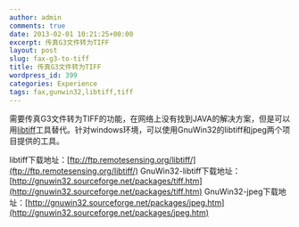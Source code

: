 ```yaml
---
author: admin
comments: true
date: 2013-02-01 10:21:25+00:00
excerpt: 传真G3文件转为TIFF
layout: post
slug: fax-g3-to-tiff
title: 传真G3文件转为TIFF
wordpress_id: 399
categories: Experience
tags: fax,gunwin32,libtiff,tiff
---
```


需要传真G3文件转为TIFF的功能，在网络上没有找到JAVA的解决方案，但是可以用[libtiff](http://libtiff.org/tools.html)工具替代。针对windows环境，可以使用GnuWin32的libtiff和jpeg两个项目提供的工具。

libtiff下载地址：[ftp://ftp.remotesensing.org/libtiff/](ftp://ftp.remotesensing.org/libtiff/)
GnuWin32-libtiff下载地址：[http://gnuwin32.sourceforge.net/packages/tiff.htm](http://gnuwin32.sourceforge.net/packages/tiff.htm)
GnuWin32-jpeg下载地址：[http://gnuwin32.sourceforge.net/packages/jpeg.htm](http://gnuwin32.sourceforge.net/packages/jpeg.htm)
